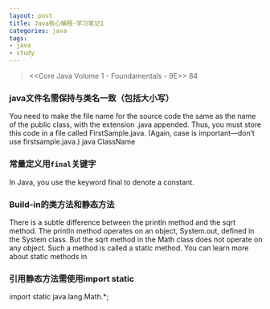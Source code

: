 ```yaml
---
layout: post
title: Java核心编程-学习笔记1
categories: java
tags: 
- java
- study
---
```


> <<Core Java Volume 1 - Foundamentals - 9E>>
84

### java文件名需保持与类名一致（包括大小写）
You need to make the file name for the source code the same as the name of the public
class, with the extension .java appended. Thus, you must store this code in a file called
FirstSample.java. (Again, case is important—don’t use firstsample.java.)
java ClassName

### 常量定义用`final`关键字
In Java, you use the keyword final to denote a constant.

### Build-in的类方法和静态方法
There is a subtle difference between the println method and the sqrt method. The
println method operates on an object, System.out, defined in the System class. But
the sqrt method in the Math class does not operate on any object. Such a method is
called a static method. You can learn more about static methods in

### 引用静态方法需使用import static
import static java.lang.Math.*;
